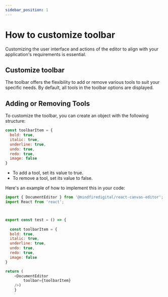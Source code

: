 ```yaml
---
sidebar_position: 1
---
```


# How to customize toolbar

Customizing the user interface and actions of the editor to align with your application's requirements is essential.

## Customize toolbar
The toolbar offers the flexibility to add or remove various tools to suit your specific needs. By default, all tools in the toolbar options are displayed.

## Adding or Removing Tools
To customize the toolbar, you can create an object with the following structure:

```javascript
const toolbarItem = {
  bold: true,
  italic: true,
  underline: true,
  undo: true,
  redo: true,
  image: false
}
```
- To add a tool, set its value to true.
- To remove a tool, set its value to false.

Here's an example of how to implement this in your code:

```javascript
import { DocumentEditor } from '@mindfiredigital/react-canvas-editor';
import React from 'react';



export const test = () => {
  
  const toolbarItem = {
  bold: true,
  italic: true,
  underline: true,
  undo: true,
  redo: true,
  image: false
}

return (
    <DocumentEditor 
        toolbar={toolbarItem}
    />)
    }
```